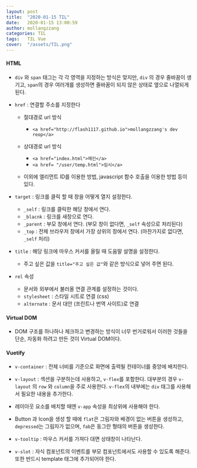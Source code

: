 ```yaml
---
layout: post
title:  "2020-01-15 TIL"
date:   2020-01-15 13:00:59
author: mollangzzang
categories: TIL
tags:	TIL Vue
cover:  "/assets/TIL.png"
---
```


#### HTML

- `div` 와 `span` 태그는 각 각 영역을 지정하는 방식은 맞지만, `div` 의 경우 줄바꿈이 생기고, `span`의 경우 여러개를 생성하면 줄바꿈이 되지 않은 상태로 옆으로 나열되게 된다.

- `href` : 연결할 주소를 지정한다

    - 절대경로 url 방식
        - `<a href="http://flash1117.github.io">mollangzzang's dev reop</a>`

    - 상대경로 url 방식
        - `<a href="index.html">메인</a>`
        - `<a href= "/user/temp.html">임시</a>`

    - 이외에 엘리먼트 ID를 이용한 방법, javascript 함수 호출을 이용한 방법 등이 있다.

- `target` : 링크를 클릭 할 때 창을 어떻게 열지 설정한다.

    - `_self` : 링크를 클릭한 해당 창에서 연다.
    - `_blacnk` : 링크를 새창으로 연다.
    - `_parent` : 부모 창에서 연다. (부모 창이 없다면, `_self` 속성으로 처리된다)
    - `_top` : 전체 브라우저 창에서 가장 상위의 창에서 연다. (마찬가지로 없다면, `_self` 처리)

- `title` : 해당 링크에 마우스 커서를 올릴 때 도움말 설명을 설정한다.

    - 주고 싶은 값을 `title="주고 싶은 값"`와 같은 방식으로 넣어 주면 된다.

- `rel` 속성

    - 문서와 외부에서 불러올 연결 관계를 설정하는 것이다.
    - `stylesheet` : 스타일 시트로 연결 (css)
    - `alternate` : 문서 대안 (프린트나 번역 사이트)로 연결

#### Virtual DOM

- DOM 구조를 하나하나 체크하고 변경하는 방식이 너무 번거로워서 이러한 것들을 단순, 자동화 하려고 만든 것이 Virtual DOM이다.

#### Vuetify

- `v-container` : 전체 너비를 기준으로 화면에 출력될 컨테이너를 중앙에 배치한다.

- `v-layout` : 섹션을 구분하는데 사용하고, `v-flex`를 포함한다. 대부분의 경우 `v-layout` 의 `row` 와 `column`을 주로 사용한다. `v-flex`의 내부에는 `div` 태그를 사용해서 필요한 내용을 추가한다.

- 레이아웃 요소를 배치할 때엔 `v-app` 속성을 최상위에 사용해야 한다.

- Button 과 Icon을 생성 할 때에 `flat`은 그림자와 배경이 없는 버튼을 생성하고, `depressed`는 그림자가 없으며, `fab`은 동그란 형태의 버튼을 생성한다.

- `v-tooltip` : 마우스 커서를 가져다 대면 상태창이 나타난다.

- `v-slot` : 자식 컴포넌트의 이벤트를 부모 컴포넌트에서도 사용할 수 있도록 해준다. 또한 반드시 template 태그에 추가되어야 한다.